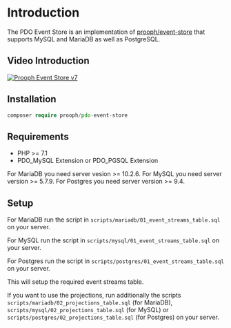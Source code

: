 # Introduction

The PDO Event Store is an implementation of [prooph/event-store](https://github.com/prooph/event-store) that supports
MySQL and MariaDB as well as PostgreSQL.

## Video Introduction

[![Prooph Event Store v7](https://img.youtube.com/vi/QhpDIqYQzg0/0.jpg)](https://www.youtube.com/watch?v=QhpDIqYQzg0)

## Installation

```php
composer require prooph/pdo-event-store
```

## Requirements

- PHP >= 7.1
- PDO_MySQL Extension or PDO_PGSQL Extension

For MariaDB you need server vesion >= 10.2.6.
For MySQL you need server version >= 5.7.9.
For Postgres you need server version >= 9.4.

## Setup

For MariaDB run the script in `scripts/mariadb/01_event_streams_table.sql` on your server.

For MySQL run the script in `scripts/mysql/01_event_streams_table.sql` on your server.

For Postgres run the script in `scripts/postgres/01_event_streams_table.sql` on your server.

This will setup the required event streams table.

If you want to use the projections, run additionally the scripts `scripts/mariadb/02_projections_table.sql`
(for MariaDB), `scripts/mysql/02_projections_table.sql` (for MySQL) or
`scripts/postgres/02_projections_table.sql` (for Postgres) on your server.